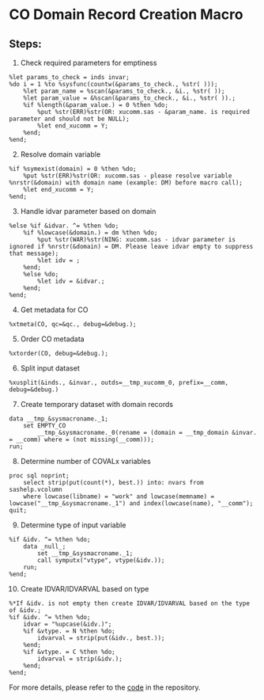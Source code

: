# CO Domain Record Creation Macro

## Steps:
1. Check required parameters for emptiness
```sas
%let params_to_check = inds invar;
%do i = 1 %to %sysfunc(countw(&params_to_check., %str( )));
    %let param_name = %scan(&params_to_check., &i., %str( ));
    %let param_value = &%scan(&params_to_check., &i., %str( )).;
    %if %length(&param_value.) = 0 %then %do;
        %put %str(ERR)%str(OR: xucomm.sas - &param_name. is required parameter and should not be NULL);
        %let end_xucomm = Y;
    %end;
%end;
```

2. Resolve domain variable
```sas
%if %symexist(domain) = 0 %then %do;
    %put %str(ERR)%str(OR: xucomm.sas - please resolve variable %nrstr(&domain) with domain name (example: DM) before macro call);
    %let end_xucomm = Y;
%end;
```

3. Handle idvar parameter based on domain
```sas
%else %if &idvar. ^= %then %do;
    %if %lowcase(&domain.) = dm %then %do;
        %put %str(WAR)%str(NING: xucomm.sas - idvar parameter is ignored if %nrstr(&domain) = DM. Please leave idvar empty to suppress that message);
        %let idv = ;
    %end;
    %else %do;
        %let idv = &idvar.;
    %end;
%end;
```

4. Get metadata for CO
```sas
%xtmeta(CO, qc=&qc., debug=&debug.);
```

5. Order CO metadata
```sas
%xtorder(CO, debug=&debug.);
```

6. Split input dataset
```sas
%xusplit(&inds., &invar., outds=__tmp_xucomm_0, prefix=__comm, debug=&debug.)
```

7. Create temporary dataset with domain records
```sas
data __tmp_&sysmacroname._1;
    set EMPTY_CO
        __tmp_&sysmacroname._0(rename = (domain = __tmp_domain &invar. = __comm) where = (not missing(__comm)));
run;
```

8. Determine number of COVALx variables
```sas
proc sql noprint;
    select strip(put(count(*), best.)) into: nvars from sashelp.vcolumn
    where lowcase(libname) = "work" and lowcase(memname) = lowcase("__tmp_&sysmacroname._1") and index(lowcase(name), "__comm");
quit;
```

9. Determine type of input variable
```sas
%if &idv. ^= %then %do;
    data _null_;
        set __tmp_&sysmacroname._1;
        call symputx("vtype", vtype(&idv.));
    run;
%end;
```

10. Create IDVAR/IDVARVAL based on type
```sas
%*If &idv. is not empty then create IDVAR/IDVARVAL based on the type of &idv.;
%if &idv. ^= %then %do;
    idvar = "%upcase(&idv.)";
    %if &vtype. = N %then %do;
        idvarval = strip(put(&idv., best.));
    %end;
    %if &vtype. = C %then %do;
        idvarval = strip(&idv.);
    %end;
%end;
```  

For more details, please refer to the [code](https://github.com/atorus-research/atorus-sas-macros/blob/dev/sas/global/xucomm.sas) in the repository.